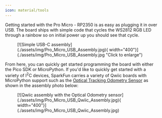 ```yaml
---
icon: material/tools
---
```


Getting started with the Pro Micro - RP2350 is as easy as plugging it in over USB. The board ships with simple code that cycles the WS2812 RGB LED through a rainbow so on initial power up you should see that cycle.

<figure markdown>
[![Simple USB-C assembly](./assets/img/Pro_Micro_USB_Assembly.jpg){ width="400"}](./assets/img/Pro_Micro_USB_Assembly.jpg "Click to enlarge")
</figure>

From here, you can quickly get started programming the board with either the Pico SDK or MicroPython. If you'd like to quickly get started with a variety of I<sup>2</sup>C devices, SparkFun carries a variety of Qwiic boards with MicroPython support such as the [Optical Tracking Odometry Sensor](https://www.sparkfun.com/products/24904) as shown in the assembly photo below:

<figure markdown>
[![Qwiic assembly with the Optical Odometry sensor](./assets/img/Pro_Micro_USB_Qwiic_Assembly.jpg){ width="400"}](./assets/img/Pro_Micro_USB_Qwiic_Assembly.jpg)
</figure>



